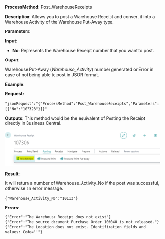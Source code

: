 **ProcessMethod**: Post_WarehouseReceipts

**Description**:
Allows you to post a Warehouse Receipt and convert it into a Warehouse Activity of the Warehouse Put-Away type.

**Parameters**: 

**Input:**
-	**No**: Represents the Warehouse Receipt number that you want to post.

**Ouput**: 

Warehouse Put-Away (_Warehouse_Activity_) number generated or Error in case of not being able to post in JSON format.

**Example**:

**Request:**

`"jsonRequest":"{"ProcessMethod":"Post_WarehouseReceipts","Parameters":[{"No":"107323"}]}"`

**Outputs**:
This method would be the equivalent of Posting the Receipt directly in Business Central.

![image.png](/.attachments/image-07faa94f-dfd8-41ef-aefb-8989012865b0.png)

**Result**:

It will return a number of Warehouse_Activity_No if the post was successful, otherwise an error message.

`{"Warehouse_Activity_No":"10113"}`

**Errors**:

```
{"Error":"The Warehouse Receipt does not exist"}
{"Error":"The source document Purchase Order 106040 is not released."}
{"Error":"The Location does not exist. Identification fields and values: Code=''"}
```

